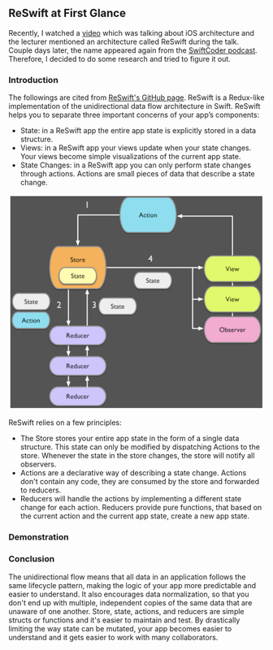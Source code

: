 ## ReSwift at First Glance
Recently, I watched a [video](https://news.realm.io/news/krzysztof-zablocki-mDevCamp-ios-architecture-mvvm-mvc-viper/) which was talking about iOS architecture and the lecturer mentioned an architecture called ReSwift during the talk.
Couple days later, the name appeared again from the [SwiftCoder podcast](https://swiftcoders.podbean.com).
Therefore, I decided to do some research and tried to figure it out.

### Introduction
The followings are cited from [ReSwift's GitHub page](https://github.com/ReSwift/ReSwift).
ReSwift is a Redux-like implementation of the unidirectional data flow architecture in Swift.
ReSwift helps you to separate three important concerns of your app’s components:
- State: in a ReSwift app the entire app state is explicitly stored in a data structure.
- Views: in a ReSwift app your views update when your state changes. Your views become simple visualizations of the current app state.
- State Changes: in a ReSwift app you can only perform state changes through actions. Actions are small pieces of data that describe a state change.

![ReSwift](https://github.com/ShengHuaWu/StarWars/blob/master/Resources/ReSwift.png)

ReSwift relies on a few principles:
- The Store stores your entire app state in the form of a single data structure.
This state can only be modified by dispatching Actions to the store.
Whenever the state in the store changes, the store will notify all observers.
- Actions are a declarative way of describing a state change.
Actions don't contain any code, they are consumed by the store and forwarded to reducers.
- Reducers will handle the actions by implementing a different state change for each action.
Reducers provide pure functions, that based on the current action and the current app state, create a new app state.

### Demonstration

### Conclusion
The unidirectional flow means that all data in an application follows the same lifecycle pattern, making the logic of your app more predictable and easier to understand.
It also encourages data normalization, so that you don't end up with multiple, independent copies of the same data that are unaware of one another.
Store, state, actions, and reducers are simple structs or functions and it's easier to maintain and test.
By drastically limiting the way state can be mutated, your app becomes easier to understand and it gets easier to work with many collaborators.
